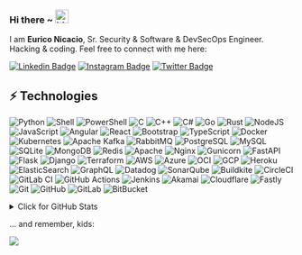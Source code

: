 ### Hi there ~ <img src="https://user-images.githubusercontent.com/1303154/88677602-1635ba80-d120-11ea-84d8-d263ba5fc3c0.gif" width="24px" alt="hi">
I am **Eurico Nicacio**, Sr. Security & Software & DevSecOps Engineer. Hacking & coding. Feel free to connect with me here:

[![Linkedin Badge](https://img.shields.io/badge/-euriconicacio-blue?style=flat-square&logo=Linkedin&logoColor=white&link=https://www.linkedin.com/in/euriconicacio/)](https://www.linkedin.com/in/euriconicacio/)
[![Instagram Badge](https://img.shields.io/badge/-euriconicacio-purple?style=flat-square&logo=instagram&logoColor=white&link=https://instagram.com/euriconicacio/)](https://instagram.com/euriconicacio)
[![Twitter Badge](https://img.shields.io/badge/-euriconicacio-blue?style=flat-square&logo=twitter&logoColor=white&link=https://twitter.com/euriconicacio/)](https://twitter.com/euriconicacio)

## ⚡ Technologies

![Python](https://img.shields.io/badge/Python-3670A0?style=flat-square&logo=python&logoColor=ffdd54)
![Shell](https://img.shields.io/badge/-ShellScript-323330?style=flat-square&logo=gnu-bash)
![PowerShell](https://img.shields.io/badge/PowerShell-%235391FE.svg?style=flat-square&logo=powershell&logoColor=white)
![C](https://img.shields.io/badge/C-%2300599C.svg?style=flat-square&logo=c&logoColor=white)
![C++](https://img.shields.io/badge/C++-%2300599C.svg?style=flat-square&logo=c%2B%2B&logoColor=white)
![C#](https://img.shields.io/badge/C%23-%235835CC.svg?style=flat-square&logo=c-sharp&logoColor=white)
![Go](https://img.shields.io/badge/Go-%2300ADD8.svg?style=flat-square&logo=go&logoColor=white)
![Rust](https://img.shields.io/badge/Rust-%23711A04.svg?style=flat-square&logo=rust&logoColor=white)
![NodeJS](https://img.shields.io/badge/NodeJS-6DA55F?style=flat-square&logo=node.js&logoColor=white)
![JavaScript](https://img.shields.io/badge/-JavaScript-00599C?style=flat-square&logo=javascript)
![Angular](https://img.shields.io/badge/Angular-%23DD0031.svg?style=flat-square&logo=angular&logoColor=white)
![React](https://img.shields.io/badge/-React-00599C?style=flat-square&logo=react)
![Bootstrap](https://img.shields.io/badge/-Bootstrap-563D7C?style=flat-square&logo=bootstrap)
![TypeScript](https://img.shields.io/badge/-TypeScript-00599C?style=flat-square&logo=typescript&logoColor=white)
![Docker](https://img.shields.io/badge/-Docker-232F3E?style=flat-square&logo=docker)
![Kubernetes](https://img.shields.io/badge/-Kubernetes-232F3E?style=flat-square&logo=kubernetes)
![Apache Kafka](https://img.shields.io/badge/Apache%20Kafka-563D7C?style=flat-square&logo=apachekafka)
![RabbitMQ](https://img.shields.io/badge/RabbitMQ-FF6600?style=flat-square&logo=rabbitmq&logoColor=white)
![PostgreSQL](https://img.shields.io/badge/-PostgreSQL-%23316192.svg?style=flat-square&logo=postgresql&logoColor=white)
![MySQL](https://img.shields.io/badge/-MySQL-%23316192?style=flat-square&logo=mysql&logoColor=white)
![SQLite](https://img.shields.io/badge/SQLite-%2307405e.svg?style=flat-square&logo=sqlite&logoColor=white)
![MongoDB](https://img.shields.io/badge/-MongoDB-232F3E?style=flat-square&logo=mongodb)
![Redis](https://img.shields.io/badge/-Redis-232F3E?style=flat-square&logo=Redis)
![Apache](https://img.shields.io/badge/Apache-%23D42029.svg?style=flat-square&logo=apache&logoColor=white)
![Nginx](https://img.shields.io/badge/Nginx-%23009639.svg?style=flat-square&logo=nginx&logoColor=white)
![Gunicorn](https://img.shields.io/badge/Gunicorn-%298729.svg?style=flat-square&logo=gunicorn&logoColor=white)
![FastAPI](https://img.shields.io/badge/FastAPI-005571?style=flat-square&logo=fastapi)
![Flask](https://img.shields.io/badge/Flask-%23092E20.svg?style=flat-square&logo=flask&logoColor=white)
![Django](https://img.shields.io/badge/Django-%23092E20.svg?style=flat-square&logo=django&logoColor=white)
![Terraform](https://img.shields.io/badge/Terraform-%235835CC.svg?style=flat-square&logo=terraform&logoColor=white)
![AWS](https://img.shields.io/badge/AWS-%23FF9900.svg?style=flat-square&logo=amazon-aws&logoColor=white)
![Azure](https://img.shields.io/badge/Azure-%230072C6?style=flat-square&logo=microsoft-azure)
![OCI](https://img.shields.io/badge/OCI-F80000?style=flat-square&logo=oracle)
![GCP](https://img.shields.io/badge/GCP-%234285F4?style=flat-square&logo=google-cloud&logoColor=white)
![Heroku](https://img.shields.io/badge/-Heroku-430098?style=flat-square&logo=heroku)
![ElasticSearch](https://img.shields.io/badge/-ElasticSearch-005571?style=flat-square&logo=elasticsearch)
![GraphQL](https://img.shields.io/badge/-GraphQL-E10098?style=flat-square&logo=graphql)
![Datadog](https://img.shields.io/badge/Datadog-%23632CA6.svg?style=flat-square&logo=datadog&logoColor=white)
![SonarQube](https://img.shields.io/badge/SonarQube-232F3E?style=flat-square&logo=sonarqube&logoColor=4E9BCD)
![Buildkite](https://img.shields.io/badge/Buildkite-%232C5263.svg?style=flat-square&logo=buildkite)
![CircleCI](https://img.shields.io/badge/Circle%20CI-%232C5263.svg?style=flat-square&logo=circleci)
![GitLab CI](https://img.shields.io/badge/GitLab%20CI-%232C5263.svg?style=flat-square&logo=gitlab)
![GitHub Actions](https://img.shields.io/badge/GH%20Actions-%232C5263.svg?style=flat-square&logo=githubactions)
![Jenkins](https://img.shields.io/badge/Jenkins-%232C5263.svg?style=flat-square&logo=jenkins)
![Akamai](https://img.shields.io/badge/Akamai-%234285F4?style=flat-square&logo=akamai&logoColor=white)
![Cloudflare](https://img.shields.io/badge/Cloudflare-F38020?style=flat-square&logo=Cloudflare&logoColor=white)
![Fastly](https://img.shields.io/badge/Fastly-F80000?style=flat-square&logo=fastly&logoColor=white)
![Git](https://img.shields.io/badge/-Git-232F3E?style=flat-square&logo=git)
![GitHub](https://img.shields.io/badge/-GitHub-232F3E?style=flat-square&logo=github)
![GitLab](https://img.shields.io/badge/-GitLab-232F3E?style=flat-square&logo=gitlab)
![BitBucket](https://img.shields.io/badge/-BitBucket-darkblue?style=flat-square&logo=bitbucket)


<details>
<summary>Click for GitHub Stats</summary>
<p align="center">
  
![Github Stats](https://github-readme-stats.vercel.app/api?username=euriconicacio&count_private=true&show_icons=true&include_all_commits=true)
![Top Langs](https://github-readme-stats.vercel.app/api/top-langs/?username=euriconicacio&layout=compact)


<a href="https://skyline.github.com/euriconicacio/2022" title="2022 GitHub Skyline"><img src="https://user-images.githubusercontent.com/5957301/233016285-bf82b948-8e1f-4b60-aa37-d3d2e3a86cbc.png" alt="2022 GitHub Skyline" width="50%" /></a>
</p>
</details>

... and remember, kids:

<img src="https://i.giphy.com/media/14kdiJUblbWBXy/giphy.webp" />
